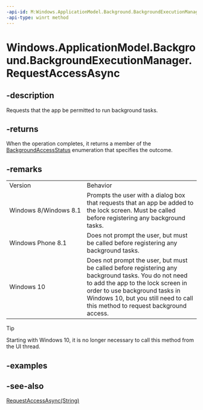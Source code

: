 ```yaml
---
-api-id: M:Windows.ApplicationModel.Background.BackgroundExecutionManager.RequestAccessAsync
-api-type: winrt method
---
```


<!-- Method syntax
public Windows.Foundation.IAsyncOperation<Windows.ApplicationModel.Background.BackgroundAccessStatus> RequestAccessAsync()
-->

# Windows.ApplicationModel.Background.BackgroundExecutionManager.RequestAccessAsync

## -description
Requests that the app be permitted to run background tasks.

## -returns
When the operation completes, it returns a member of the [BackgroundAccessStatus](backgroundaccessstatus.md) enumeration that specifies the outcome.

## -remarks
<table>
   <tr><td>Version</td><td>Behavior</td></tr>
   <tr><td>Windows 8/Windows 8.1</td><td>Prompts the user with a dialog box that requests that an app be added to the lock screen. Must be called before registering any background tasks.</td></tr>
   <tr><td>Windows Phone 8.1</td><td>Does not prompt the user, but must be called before registering any background tasks.</td></tr>
   <tr><td>Windows 10</td><td>Does not prompt the user, but must be called before registering any background tasks. You do not need to add the app to the lock screen in order to use background tasks in Windows 10, but you still need to call this method to request background access.</td></tr>
</table>

> [!TIP]
> Starting with Windows 10, it is no longer necessary to call this method from the UI thread.

## -examples

## -see-also
[RequestAccessAsync(String)](/uwp/api/windows.applicationmodel.background.backgroundexecutionmanager#Windows_ApplicationModel_Background_BackgroundExecutionManager_RequestAccessAsync_System_String_)
